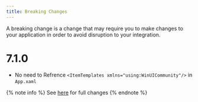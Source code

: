 ```yaml
---
title: Breaking Changes
---
```


A breaking change is a change that may require you to make changes to your application in order to avoid disruption to your integration.

# 7.1.0

- No need to Refrence `<ItemTemplates xmlns="using:WinUICommunity"/>` in `App.xaml`

{% note info %}
See [here](https://github.com/WinUICommunity/WinUICommunity/releases) for full changes
{% endnote %}